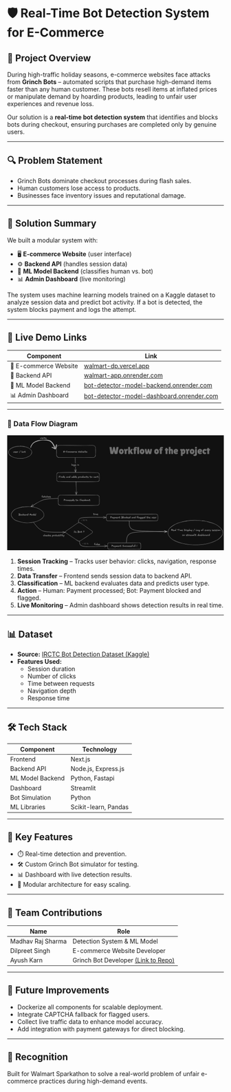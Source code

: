# 🛡️ Real-Time Bot Detection System for E-Commerce

## 📖 Project Overview

During high-traffic holiday seasons, e-commerce websites face attacks from **Grinch Bots** – automated scripts that purchase high-demand items faster than any human customer. These bots resell items at inflated prices or manipulate demand by hoarding products, leading to unfair user experiences and revenue loss.

Our solution is a **real-time bot detection system** that identifies and blocks bots during checkout, ensuring purchases are completed only by genuine users.

---

## 🔍 Problem Statement

- Grinch Bots dominate checkout processes during flash sales.
- Human customers lose access to products.
- Businesses face inventory issues and reputational damage.

---

## 🔑 Solution Summary

We built a modular system with:

- 🖥️ **E-commerce Website** (user interface)
- ⚙️ **Backend API** (handles session data)
- 🧠 **ML Model Backend** (classifies human vs. bot)
- 📊 **Admin Dashboard** (live monitoring)

The system uses machine learning models trained on a Kaggle dataset to analyze session data and predict bot activity. If a bot is detected, the system blocks payment and logs the attempt.

---

## 🔗 Live Demo Links

| Component             | Link                                                                                            |
| --------------------- | ----------------------------------------------------------------------------------------------- |
| 🛒 E-commerce Website | [walmart-dp.vercel.app](https://walmart-dp.vercel.app/)                                         |
| 🔗 Backend API        | [walmart-app.onrender.com](https://walmart-app.onrender.com)                                    |
| 🤖 ML Model Backend   | [bot-detector-model-backend.onrender.com](https://bot-detector-model-backend.onrender.com)      |
| 📊 Admin Dashboard    | [bot-detector-model-dashboard.onrender.com](https://bot-detector-model-dashboard.onrender.com/) |

---

### 🔄 Data Flow Diagram
 
 ![Workflow Diagram](./workflow.png)


1. **Session Tracking** – Tracks user behavior: clicks, navigation, response times.
2. **Data Transfer** – Frontend sends session data to backend API.
3. **Classification** – ML backend evaluates data and predicts user type.
4. **Action** – Human: Payment processed; Bot: Payment blocked and flagged.
5. **Live Monitoring** – Admin dashboard shows detection results in real time.

---

## 📊 Dataset

- **Source:** [IRCTC Bot Detection Dataset (Kaggle)](https://www.kaggle.com/datasets/subradeepdas02/irctc-bot-detection-dataset)
- **Features Used:**
  - Session duration
  - Number of clicks
  - Time between requests
  - Navigation depth
  - Response time

---

## 🛠️ Tech Stack

| Component        | Technology           |
| ---------------- | -------------------- |
| Frontend         | Next.js              |
| Backend API      | Node.js, Express.js  |
| ML Model Backend | Python, Fastapi      |
| Dashboard        | Streamlit            |
| Bot Simulation   | Python               |
| ML Libraries     | Scikit-learn, Pandas |

---

## 🌟 Key Features

- ⏱️ Real-time detection and prevention.
- 🛠️ Custom Grinch Bot simulator for testing.
- 📊 Dashboard with live detection results.
- 🔄 Modular architecture for easy scaling.

---

## 👥 Team Contributions

| Name              | Role                        |
| ----------------- | --------------------------- |
| Madhav Raj Sharma | Detection System & ML Model |
| Dilpreet Singh    | E-commerce Website Developer|
| Ayush Karn        | Grinch Bot Developer [(Link to Repo)](https://github.com/AyushKarn69/grinch-bot)        |

---

## 🚀 Future Improvements

- Dockerize all components for scalable deployment.
- Integrate CAPTCHA fallback for flagged users.
- Collect live traffic data to enhance model accuracy.
- Add integration with payment gateways for direct blocking.

---


## 🏅 Recognition

Built for Walmart Sparkathon to solve a real-world problem of unfair e-commerce practices during high-demand events.
